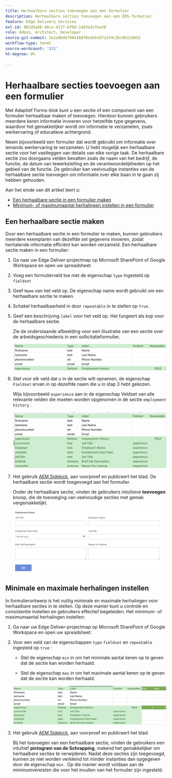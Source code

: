 ```yaml
---
title: Herhaalbare secties toevoegen aan een formulier
description: Herhaalbare secties toevoegen aan een EDS-formulier
feature: Edge Delivery Services
exl-id: 062d5a88-48ca-421f-bf0d-1483e3cfee28
role: Admin, Architect, Developer
source-git-commit: 2e2a0bdb7604168f0e3eb1672af4c2bc9b12d652
workflow-type: tm+mt
source-wordcount: '531'
ht-degree: 0%

---
```


# Herhaalbare secties toevoegen aan een formulier

Met Adaptief Forms-blok kunt u een sectie of een component van een formulier herhaalbaar maken of toevoegen. Hierdoor kunnen gebruikers meerdere keren informatie invoeren voor hetzelfde type gegevens, waardoor het gemakkelijker wordt om informatie te verzamelen, zoals werkervaring of educatieve achtergrond.

Neem bijvoorbeeld een formulier dat wordt gebruikt om informatie over iemands werkervaring te verzamelen. U hebt mogelijk een herhaalbare sectie voor het vastleggen van details van elke vorige taak. De herhaalbare sectie zou doorgaans velden bevatten zoals de naam van het bedrijf, de functie, de datum van tewerkstelling en de verantwoordelijkheden op het gebied van de functie. De gebruiker kan veelvoudige instanties van de herhaalbare sectie toevoegen om informatie over elke baan in te gaan zij hebben gehouden.

Aan het einde van dit artikel leert u:

- [Een herhaalbare sectie in een formulier maken](#add-repeatable-sections-to-a-form)
- [Minimum- of maximumaantal herhalingen instellen in een formulier](#set-minimum-or-maximum-number-of-repetitions-for-a-repeatable-section)

## Een herhaalbare sectie maken

Door een herhaalbare sectie in een formulier te maken, kunnen gebruikers meerdere exemplaren van dezelfde set gegevens invoeren, zodat herhalende informatie efficiënt kan worden verzameld. Een herhaalbare sectie maken in een formulier:

1. Ga naar uw Edge Deliver-projectmap op Microsoft SharePoint of Google Workspace en open uw spreadsheet.

1. Voeg een formulierveld toe met de eigenschap `type` ingesteld op `fieldset`
1. Geef `Name` van het veld op. De eigenschap name wordt gebruikt om een herhaalbare sectie te maken.
1. Schakel herhaalbaarheid in door `repeatable` in te stellen op `true` .
1. Geef een beschrijving `label` voor het veld op. Het fungeert als kop voor de herhaalbare sectie.

   Zie de onderstaande afbeelding voor een illustratie van een sectie over de arbeidsgeschiedenis in een sollicitatieformulier.

   ![](/help/edge/assets/repeatable-section-example-job-application-form.png)

1. Stel voor elk veld dat u in de sectie wilt opnemen, de eigenschap `Fieldset` ervan in op dezelfde naam die u in stap 3 hebt gekozen.

   Wijs bijvoorbeeld `experience` aan in de eigenschap Veldset van alle relevante velden die moeten worden opgenomen in de sectie `employment history` .

   ![&#x200B; voorbeeld van een herhaalbaar sectieveld en zijn eigenschappen &#x200B;](/help/edge/assets/repeatable-section--mention-fieldset-name-example-job-application-form.png)

1. Het gebruik [&#x200B; AEM Sidekick &#x200B;](https://www.aem.live/developer/tutorial#preview-and-publish-your-content) aan voorproef en publiceert het blad. De herhaalbare sectie wordt toegevoegd aan het formulier.

   Onder de herhaalbare sectie, vinden de gebruikers intuïtieve **toevoegen** knoop, die de toevoeging van veelvoudige secties met gemak vergemakkelijkt.

   ![&#x200B; herhaalbare sectie, voegt knoop toe, om veelvoudige secties toe te voegen &#x200B;](/help/edge/assets/repeatable-section-example.png)


## Minimale en maximale herhalingen instellen

In formulierontwerp is het nuttig minimale en maximale herhalingen voor herhaalbare secties in te stellen. Op deze manier kunt u controle en consistentie instellen en gebruikers effectief begeleiden. Het minimum- of maximumaantal herhalingen instellen:

1. Ga naar uw Edge Deliver-projectmap op Microsoft SharePoint of Google Workspace en open uw spreadsheet.

1. Voor een veld van de eigenschappen `type` `fieldset` en `repeatable` ingesteld op `true` :

   - Stel de eigenschap `min` in om het minimale aantal keren op te geven dat de sectie kan worden herhaald.

   - Stel de eigenschap `max` in om het maximale aantal keren op te geven dat de sectie kan worden herhaald.

   ![&#x200B; plaats min en max bezit om het aantal tijden te specificeren de sectie kan worden herhaald &#x200B;](/help/edge/assets/repeatable-section-set-min-max.png)

1. Het gebruik [&#x200B; AEM Sidekick &#x200B;](https://www.aem.live/developer/tutorial#preview-and-publish-your-content) aan voorproef en publiceert het blad.

   Bij het toevoegen van een herhaalbare sectie, vinden de gebruikers een intuïtief **pictogram van de Schrapping**, makend het gemakkelijker om herhaalbare secties te verwijderen. Nadat deze secties zijn toegevoegd, kunnen ze niet worden verkleind tot minder instanties dan opgegeven door de eigenschap `min` . Op die manier wordt voldaan aan de minimumvereisten die voor het invullen van het formulier zijn ingesteld.


